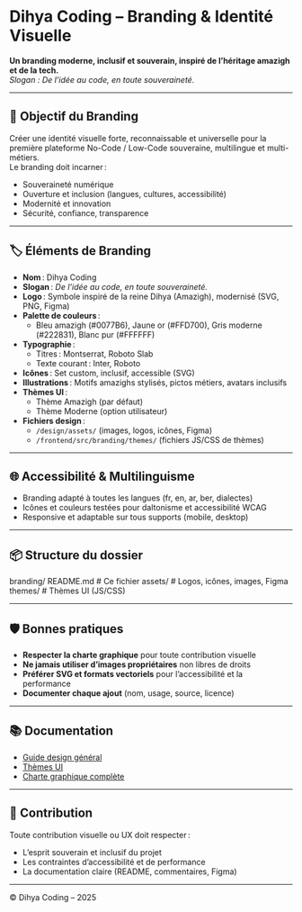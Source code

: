 # Dihya Coding – Branding & Identité Visuelle

**Un branding moderne, inclusif et souverain, inspiré de l’héritage amazigh et de la tech.**  
_Slogan : De l’idée au code, en toute souveraineté._

---

## 🎨 Objectif du Branding

Créer une identité visuelle forte, reconnaissable et universelle pour la première plateforme No-Code / Low-Code souveraine, multilingue et multi-métiers.  
Le branding doit incarner :  
- Souveraineté numérique  
- Ouverture et inclusion (langues, cultures, accessibilité)  
- Modernité et innovation  
- Sécurité, confiance, transparence

---

## 🏷️ Éléments de Branding

- **Nom** : Dihya Coding
- **Slogan** : _De l’idée au code, en toute souveraineté._
- **Logo** : Symbole inspiré de la reine Dihya (Amazigh), modernisé (SVG, PNG, Figma)
- **Palette de couleurs** :  
  - Bleu amazigh (#0077B6), Jaune or (#FFD700), Gris moderne (#222831), Blanc pur (#FFFFFF)
- **Typographie** :  
  - Titres : Montserrat, Roboto Slab  
  - Texte courant : Inter, Roboto
- **Icônes** : Set custom, inclusif, accessible (SVG)
- **Illustrations** : Motifs amazighs stylisés, pictos métiers, avatars inclusifs
- **Thèmes UI** :  
  - Thème Amazigh (par défaut)  
  - Thème Moderne (option utilisateur)
- **Fichiers design** :  
  - `/design/assets/` (images, logos, icônes, Figma)
  - `/frontend/src/branding/themes/` (fichiers JS/CSS de thèmes)

---

## 🌐 Accessibilité & Multilinguisme

- Branding adapté à toutes les langues (fr, en, ar, ber, dialectes)
- Icônes et couleurs testées pour daltonisme et accessibilité WCAG
- Responsive et adaptable sur tous supports (mobile, desktop)

---

## 📦 Structure du dossier
branding/ README.md # Ce fichier assets/ # Logos, icônes, images, Figma themes/ # Thèmes UI (JS/CSS)


---

## 🛡️ Bonnes pratiques

- **Respecter la charte graphique** pour toute contribution visuelle
- **Ne jamais utiliser d’images propriétaires** non libres de droits
- **Préférer SVG et formats vectoriels** pour l’accessibilité et la performance
- **Documenter chaque ajout** (nom, usage, source, licence)

---

## 📚 Documentation

- [Guide design général](../design/README.md)
- [Thèmes UI](../frontend/src/branding/themes/README.md)
- [Charte graphique complète](../design/assets/README.md)

---

## 🤝 Contribution

Toute contribution visuelle ou UX doit respecter :  
- L’esprit souverain et inclusif du projet  
- Les contraintes d’accessibilité et de performance  
- La documentation claire (README, commentaires, Figma)

---

© Dihya Coding – 2025